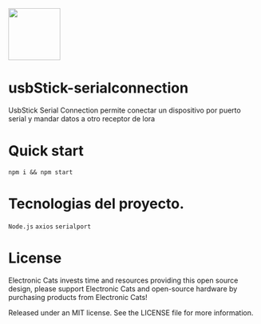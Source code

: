 <a href="https://github.com/sponsors/ElectronicCats">
  <img src="https://electroniccats.com/wp-content/uploads/2020/07/Badge_GHS.png" height="104" />
</a>

# usbStick-serialconnection

UsbStick Serial Connection permite conectar un dispositivo por puerto serial y mandar datos a otro receptor de lora

# Quick start
```npm i && npm start```

# Tecnologias del proyecto.
```Node.js```
```axios```
```serialport```

# License
Electronic Cats invests time and resources providing this open source design, please support Electronic Cats and open-source hardware by purchasing products from Electronic Cats!

Released under an MIT license. See the LICENSE file for more information.
